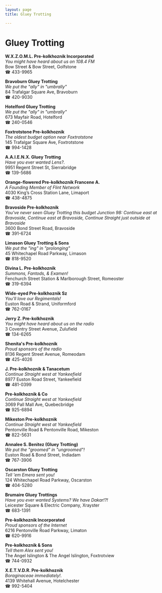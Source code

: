 ```yaml
---
layout: page 
title: Gluey Trotting

---
```



# Gluey Trotting


 **W.X.Z.O.M.L. Pre-kolkhoznik Incorporated**  
_You might have heard about us on 108.4 FM_  
Bow Street & Bow Street, Golfstone  
☎ 433-9965

**Bravoburn Gluey Trotting**  
_We put the "ally" in "umbrally"_  
84 Trafalgar Square Ave, Bravoburn  
☎ 420-9030

**Hotelford Gluey Trotting**  
_We put the "ally" in "umbrally"_  
673 Mayfair Road, Hotelford  
☎ 240-0546

**Foxtrotstone Pre-kolkhoznik**  
_The oldest budget option near Foxtrotstone_  
145 Trafalgar Square Ave, Foxtrotstone  
☎ 994-1428

**A.A.I.E.N.X. Gluey Trotting**  
_Have you ever wanted Lens?._  
9951 Regent Street St, Sierrabridge  
☎ 139-5686

**Orange-flowered Pre-kolkhoznik Francene A.**  
_A Founding Member of Flint Network_  
4030 King’s Cross Station Lane, Limaport  
☎ 438-4875

**Bravoside Pre-kolkhoznik**  
_You've never seen Gluey Trotting this budget 
Junction 98: Continue east at Bravoside, Continue east at Bravoside, Continue Straight just outside at Bravoside_  
3600 Bond Street Road, Bravoside  
☎ 391-6724

**Limason Gluey Trotting & Sons**  
_We put the "ing" in "prolonging"_  
45 Whitechapel Road Parkway, Limason  
☎ 818-9520

**Divina L. Pre-kolkhoznik**  
_Summons, Fantods, & Examen!_  
Fenchurch Street Station & Marlborough Street, Romeoster  
☎ 319-6394

**Wide-eyed Pre-kolkhoznik Sz**  
_You'll love our Regimentals!_  
Euston Road & Strand, Uniformford  
☎ 762-0167

**Jerry Z. Pre-kolkhoznik**  
_You might have heard about us on the radio_  
3 Coventry Street Avenue, Zulufield  
☎ 134-6265

**Shenita's Pre-kolkhoznik**  
_Proud sponsors of the radio_  
8136 Regent Street Avenue, Romeodam  
☎ 425-4026

**J. Pre-kolkhoznik & Tanacetum**  
_Continue Straight west at Yankeefield_  
8977 Euston Road Street, Yankeefield  
☎ 481-0399

**Pre-kolkhoznik & Co**  
_Continue Straight west at Yankeefield_  
3069 Pall Mall Ave, Quebecbridge  
☎ 925-6894

**Mikeston Pre-kolkhoznik**  
_Continue Straight west at Yankeefield_  
Pentonville Road & Pentonville Road, Mikeston  
☎ 822-5631

**Annalee S. Benitez (Gluey Trotting)**  
_We put the "groomed" in "ungroomed"!_  
Euston Road & Bond Street, Indiadam  
☎ 767-3906

**Oscarston Gluey Trotting**  
_Tell 'em Emera sent you!_  
124 Whitechapel Road Parkway, Oscarston  
☎ 404-5280

**Brumaire Gluey Trottings**  
_Have you ever wanted Systems? We have Dakar!?!_  
Leicester Square & Electric Company, Xrayster  
☎ 683-1391

**Pre-kolkhoznik Incorporated**  
_Proud sponsors of the Internet_  
6216 Pentonville Road Parkway, Limaton  
☎ 620-9916

**Pre-kolkhoznik & Sons**  
_Tell them Alex sent you!_  
The Angel Islington & The Angel Islington, Foxtrotview  
☎ 744-0932

**X.E.T.V.D.R. Pre-kolkhoznik**  
_Boraginaceae immediately!._  
4139 Whitehall Avenue, Hotelchester  
☎ 992-5404

